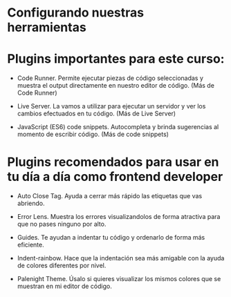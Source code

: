 # Configurando nuestras herramientas
# Plugins importantes para este curso:

* Code Runner. Permite ejecutar piezas de código seleccionadas y muestra el output directamente en nuestro editor de código. (Más de Code Runner)

* Live Server. La vamos a utilizar para ejecutar un servidor y ver los cambios efectuados en tu código. (Más de Live Server)

* JavaScript (ES6) code snippets. Autocompleta y brinda sugerencias al momento de escribir código. (Más de code snippets)

# Plugins recomendados para usar en tu día a día como frontend developer

* Auto Close Tag. Ayuda a cerrar más rápido las etiquetas que vas abriendo.

* Error Lens. Muestra los errores visualizandolos de forma atractiva para que no pases ninguno por alto.

* Guides. Te ayudan a indentar tu código y ordenarlo de forma más eficiente.

* Indent-rainbow. Hace que la indentación sea más amigable con la ayuda de colores diferentes por nivel.

* Palenight Theme. Úsalo si quieres visualizar los mismos colores que se muestran en mi editor de código.
